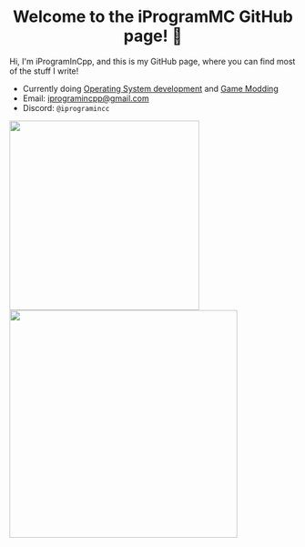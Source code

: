 <h1 align="center">Welcome to the iProgramMC GitHub page! 👋</h1>

Hi, I'm iProgramInCpp, and this is my GitHub page, where you can find most of the stuff I write!

- Currently doing [Operating System development](http://github.com/iProgramMC/NanoShellOS) and [Game Modding](https://github.com/ReMinecraftPE/mcpe)
- Email: [iprogramincpp@gmail.com](mailto:iprogramincpp@gmail.com)
- Discord: `@iprogramincc`

<a href="#">
  <img align="center" src="https://github-readme-stats.vercel.app/api/top-langs/?username=iProgramMC&layout=compact" width="333" />
</a>
<a href="#">
  <img align="center" src="https://github-readme-stats.vercel.app/api?username=iProgramMC&layout=compact" width="400" />
</a>

<!--
**iProgramMC/iProgramMC** is a ✨ _special_ ✨ repository because its `README.md` (this file) appears on your GitHub profile.

Here are some ideas to get you started:

- 🔭 I’m currently working on ...
- 🌱 I’m currently learning ...
- 👯 I’m looking to collaborate on ...
- 🤔 I’m looking for help with ...
- 💬 Ask me about ...
- 📫 How to reach me: ...
- 😄 Pronouns: ...
- ⚡ Fun fact: ...
-->
